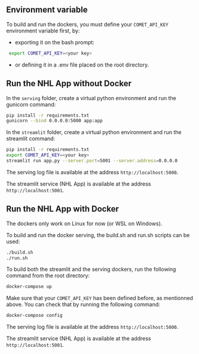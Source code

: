 ## Environment variable

To build and run the dockers, you must define your `COMET_API_KEY` environment variable first, by:
 - exporting it on the bash prompt: 
```bash
 export COMET_API_KEY=<your key>
```
 - or defining it in a .env file placed on the root directory.

## Run the NHL App without Docker
In the `serving` folder, create a virtual python environment and run the gunicorn command:
```bash
pip install -r requirements.txt
gunicorn --bind 0.0.0.0:5000 app:app
```

In the `streamlit` folder, create a virtual python environment and run the streamlit command:
```bash
pip install -r requirements.txt
export COMET_API_KEY=<your key>
streamlit run app.py --server.port=5001 --server.address=0.0.0.0
```

The serving log file is available at the address `http://localhost:5000`.

The streamlit service (NHL App) is available at the address `http://localhost:5001`.

## Run the NHL App with Docker
The dockers only work on Linux for now (or WSL on Windows).

To build and run the docker serving, the build.sh and run.sh scripts can be used:
```bash
./build.sh
./run.sh
```

To build both the streamlit and the serving dockers, run the following command from the root directory:
```bash
docker-compose up
```

Make sure that your `COMET_API_KEY` has been defined before, as mentionned above. You can check that by running the following command:
```bash
docker-compose config
```

The serving log file is available at the address `http://localhost:5000`.

The streamlit service (NHL App) is available at the address `http://localhost:5001`.



